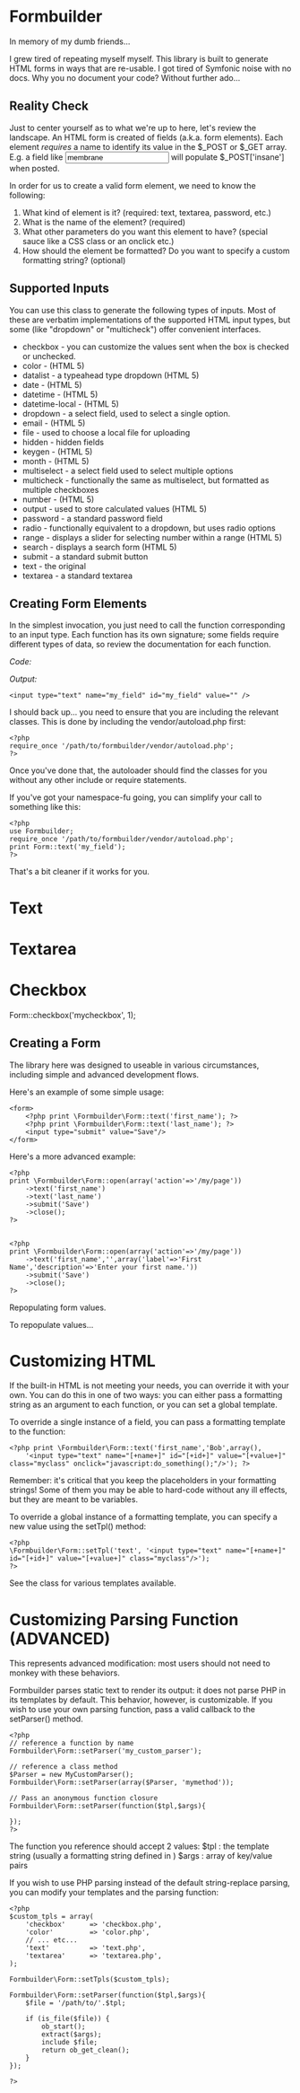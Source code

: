 Formbuilder
===========

In memory of my dumb friends...

I grew tired of repeating myself myself.  This library is built to generate HTML forms in ways that are re-usable.
I got tired of Symfonic noise with no docs.  Why you no document your code?  Without further ado...

## Reality Check

Just to center yourself as to what we're up to here, let's review the landscape.  An HTML form is created of 
fields (a.k.a. form elements).  Each element *requires* a name to identify its value in the $_POST or $_GET array.
E.g. a field like <input type="text" name="insane" value="membrane"/> will populate $_POST['insane'] when posted.

In order for us to create a valid form element, we need to know the following:

1. What kind of element is it?  (required: text, textarea, password, etc.)
2. What is the name of the element? (required)
3. What other parameters do you want this element to have? (special sauce like a CSS class or an onclick etc.)
4. How should the element be formatted?  Do you want to specify a custom formatting string?  (optional)


## Supported Inputs

You can use this class to generate the following types of inputs.  Most of these are verbatim implementations of
the supported HTML input types, but some (like "dropdown" or "multicheck") offer convenient interfaces.

* checkbox - you can customize the values sent when the box is checked or unchecked.
* color - (HTML 5)
* datalist - a typeahead type dropdown (HTML 5)
* date - (HTML 5)
* datetime - (HTML 5)
* datetime-local - (HTML 5)
* dropdown - a select field, used to select a single option. 
* email - (HTML 5)
* file - used to choose a local file for uploading
* hidden - hidden fields
* keygen - (HTML 5)
* month  - (HTML 5)
* multiselect - a select field used to select multiple options
* multicheck - functionally the same as multiselect, but formatted as multiple checkboxes
* number  - (HTML 5)
* output - used to store calculated values (HTML 5)
* password - a standard password field
* radio - functionally equivalent to a dropdown, but uses radio options
* range - displays a slider for selecting number within a range (HTML 5)
* search - displays a search form (HTML 5)
* submit - a standard submit button
* text - the original
* textarea - a standard textarea


## Creating Form Elements

In the simplest invocation, you just need to call the function corresponding to an input type.
Each function has its own signature; some fields require different types of data, so review
the documentation for each function.

*Code:*
    <?php
    print \Formbuilder\Form::text('my_field');
    ?>

*Output:*

    <input type="text" name="my_field" id="my_field" value="" />


I should back up... you need to ensure that you are including the relevant classes.  This is 
done by including the vendor/autoload.php first:

    <?php
    require_once '/path/to/formbuilder/vendor/autoload.php';
    ?>

Once you've done that, the autoloader should find the classes for you without any other include or 
require statements.

If you've got your namespace-fu going, you can simplify your call to something like this: 

    <?php
    use Formbuilder;
    require_once '/path/to/formbuilder/vendor/autoload.php';
    print Form::text('my_field');
    ?>

That's a bit cleaner if it works for you.


Text
====

Textarea
========

Checkbox
========

Form::checkbox('mycheckbox', 1);


## Creating a Form

The library here was designed to useable in various circumstances, including simple and advanced development flows.

Here's an example of some simple usage:

    <form>
        <?php print \Formbuilder\Form::text('first_name'); ?>
        <?php print \Formbuilder\Form::text('last_name'); ?>
        <input type="submit" value="Save"/>        
    </form>

Here's a more advanced example:

    <?php
    print \Formbuilder\Form::open(array('action'=>'/my/page'))
        ->text('first_name')
        ->text('last_name')
        ->submit('Save')
        ->close();
    ?>


    <?php
    print \Formbuilder\Form::open(array('action'=>'/my/page'))
        ->text('first_name','',array('label'=>'First Name','description'=>'Enter your first name.'))
        ->submit('Save')
        ->close();    
    ?>


Repopulating form values.

To repopulate values...


Customizing HTML
================

If the built-in HTML is not meeting your needs, you can override it with your own. You can do this in one of two ways:
you can either pass a formatting string as an argument to each function, or you can set a global template.

To override a single instance of a field, you can pass a formatting template to the function:

    <?php print \Formbuilder\Form::text('first_name','Bob',array(),
        '<input type="text" name="[+name+]" id="[+id+]" value="[+value+]" class="myclass" onclick="javascript:do_something();"/>'); ?>

Remember: it's critical that you keep the placeholders in your formatting strings! Some of them you may be able to hard-code without
any ill effects, but they are meant to be variables.

To override a global instance of a formatting template, you can specify a new value using the setTpl() method:

    <?php
    \Formbuilder\Form::setTpl('text', '<input type="text" name="[+name+]" id="[+id+]" value="[+value+]" class="myclass"/>');
    ?>

See the class for various templates available.



Customizing Parsing Function (ADVANCED)
=======================================

This represents advanced modification: most users should not need to monkey with these behaviors.

Formbuilder parses static text to render its output: it does not parse PHP in its templates by default. 
This behavior, however, is customizable.  If you wish to use your own parsing function, pass a valid callback
to the setParser() method. 


    <?php
    // reference a function by name
    Formbuilder\Form::setParser('my_custom_parser');
    
    // reference a class method
    $Parser = new MyCustomParser();
    Formbuilder\Form::setParser(array($Parser, 'mymethod'));

    // Pass an anonymous function closure
    Formbuilder\Form::setParser(function($tpl,$args){
        
    });
    ?>
    
The function you reference should accept 2 values:
    $tpl : the template string (usually a formatting string defined in )
    $args : array of key/value pairs 
    

If you wish to use PHP parsing instead of the default string-replace parsing, you can 
modify your templates and the parsing function:

    <?php
    $custom_tpls = array(
        'checkbox'      => 'checkbox.php',
        'color'         => 'color.php',
        // ... etc...
        'text'          => 'text.php',
        'textarea'      => 'textarea.php',
    );
    
    Formbuilder\Form::setTpls($custom_tpls);

    Formbuilder\Form::setParser(function($tpl,$args){
        $file = '/path/to/'.$tpl;
    
    	if (is_file($file)) {
    		ob_start();
    		extract($args);
    		include $file;
    		return ob_get_clean();
    	}        
    });

    ?>
    